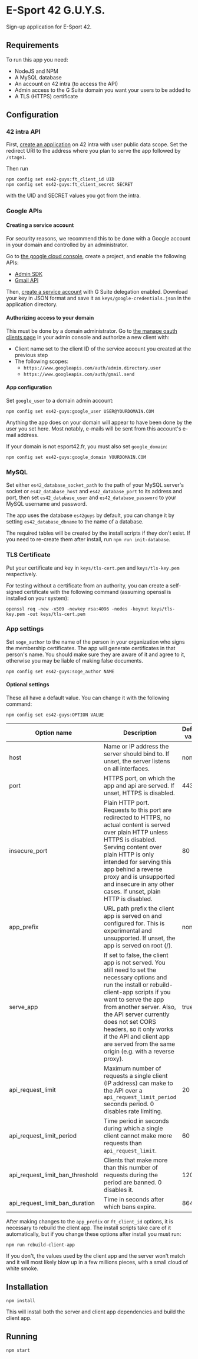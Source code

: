 # E-Sport 42 G.U.Y.S.
Sign-up application for E-Sport 42.

## Requirements
To run this app you need:
* NodeJS and NPM
* A MySQL database
* An account on 42 intra (to access the API)
* Admin access to the G Suite domain you want your users to be added to
* A TLS (HTTPS) certificate

## Configuration
### 42 intra API
First, [create an application](https://profile.intra.42.fr/oauth/applications/new)
on 42 intra with user public data scope. Set the redirect URI to the address
where you plan to serve the app followed by `/stage1`.

Then run
```
npm config set es42-guys:ft_client_id UID
npm config set es42-guys:ft_client_secret SECRET
```
with the UID and SECRET values you got from the intra.

### Google APIs
#### Creating a service account
For security reasons, we recommend this to be done with a Google account in your
domain and controlled by an administrator.

Go to [the google cloud console](https://console.cloud.google.com), create a
project, and enable the following APIs:
* [Admin SDK](https://console.cloud.google.com/apis/api/admin/overview)
* [Gmail API](https://console.cloud.google.com/apis/api/gmail/overview)

Then, [create a service account](https://console.cloud.google.com/iam-admin/serviceaccounts/project)
with G Suite delegation enabled. Download your key in JSON format and save it as
`keys/google-credentials.json` in the application directory.

#### Authorizing access to your domain
This must be done by a domain administrator.
Go to [the manage oauth clients page](https://admin.google.com/ManageOauthClients)
in your admin console and authorize a new client with:
* Client name set to the client ID of the service account you created at the previous step
* The following scopes:
    * `https://www.googleapis.com/auth/admin.directory.user`
    * `https://www.googleapis.com/auth/gmail.send`

#### App configuration
Set `google_user` to a domain admin account:
```
npm config set es42-guys:google_user USER@YOURDOMAIN.COM
```
Anything the app does on your domain will appear to have been done by the user
you set here. Most notably, e-mails will be sent from this account's e-mail
address.

If your domain is not esport42.fr, you must also set `google_domain`:
```
npm config set es42-guys:google_domain YOURDOMAIN.COM
```

### MySQL
Set either `es42_database_socket_path` to the path of your MySQL server's socket
or `es42_database_host` and `es42_database_port` to its address and port, then
set `es42_database_user` and `es42_database_password` to your MySQL username and
password.

The app uses the database `es42guys` by default, you can change it by setting
`es42_database_dbname` to the name of a database.

The required tables will be created by the install scripts if they don't exist.
If you need to re-create them after install, run `npm run init-database`.

### TLS Certificate
Put your certificate and key in `keys/tls-cert.pem` and `keys/tls-key.pem`
respectively.

For testing without a certificate from an authority, you can create a
self-signed certificate with the following command (assuming openssl is
installed on your system):
```
openssl req -new -x509 -newkey rsa:4096 -nodes -keyout keys/tls-key.pem -out keys/tls-cert.pem
```

### App settings
Set `soge_author` to the name of the person in your organization who signs the
membership certificates. The app will generate certificates in that person's
name. You should make sure they are aware of it and agree to it, otherwise you
may be liable of making false documents.
```
npm config set es42-guys:soge_author NAME
```

#### Optional settings
These all have a default value. You can change it with the following command:
```
npm config set es42-guys:OPTION VALUE
```
| Option name | Description | Default value |
| --- | --- | --- |
| host | Name or IP address the server should bind to. If unset, the server listens on all interfaces. | none |
| port | HTTPS port, on which the app and api are served. If unset, HTTPS is disabled. | 443 |
| insecure\_port | Plain HTTP port. Requests to this port are redirected to HTTPS, no actual content is served over plain HTTP unless HTTPS is disabled. Serving content over plain HTTP is only intended for serving this app behind a reverse proxy and is unsupported and insecure in any other cases. If unset, plain HTTP is disabled. | 80 |
| app\_prefix | URL path prefix the client app is served on and configured for. This is experimental and unsupported. If unset, the app is served on root (/). | none |
| serve\_app | If set to false, the client app is not served. You still need to set the necessary options and run the install or rebuild-client-app scripts if you want to serve the app from another server. Also, the API server currently does not set CORS headers, so it only works if the API and client app are served from the same origin (e.g. with a reverse proxy). | true |
| api\_request\_limit | Maximum number of requests a single client (IP address) can make to the API over a `api_request_limit_period` seconds period. 0 disables rate limiting. | 20 |
| api\_request\_limit\_period | Time period in seconds during which a single client cannot make more requests than `api_request_limit`. | 60 |
| api\_request\_limit\_ban\_threshold | Clients that make more than this number of requests during the period are banned. 0 disables it. | 120 |
| api\_request\_limit\_ban\_duration | Time in seconds after which bans expire. | 86400 |

After making changes to the `app_prefix` or `ft_client_id` options, it is
necessary to rebuild the client app. The install scripts take care of it
automatically, but if you change these options after install you must run:
```
npm run rebuild-client-app
```
If you don't, the values used by the client app and the server won't match and
it will most likely blow up in a few millions pieces, with a small cloud of
white smoke.

## Installation
```
npm install
```
This will install both the server and client app dependencies and build the
client app.

## Running
```
npm start
```
